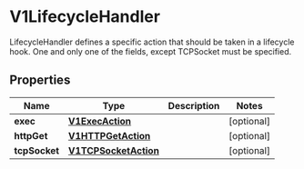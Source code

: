 

# V1LifecycleHandler

LifecycleHandler defines a specific action that should be taken in a lifecycle hook. One and only one of the fields, except TCPSocket must be specified.

## Properties

| Name | Type | Description | Notes |
|------------ | ------------- | ------------- | -------------|
|**exec** | [**V1ExecAction**](V1ExecAction.md) |  |  [optional] |
|**httpGet** | [**V1HTTPGetAction**](V1HTTPGetAction.md) |  |  [optional] |
|**tcpSocket** | [**V1TCPSocketAction**](V1TCPSocketAction.md) |  |  [optional] |



